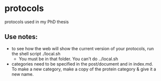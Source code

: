 protocols
=========

protocols used in my PhD thesis

## Use notes:
* to see how the web will show the current version of your protocols, run the shell script ./local.sh
  * You must be in that folder.  You can't do ../local.sh
* categories need to be specified in the post/document and in index.md.  To make a new category, make a copy of the protein category & give it a new name. 


